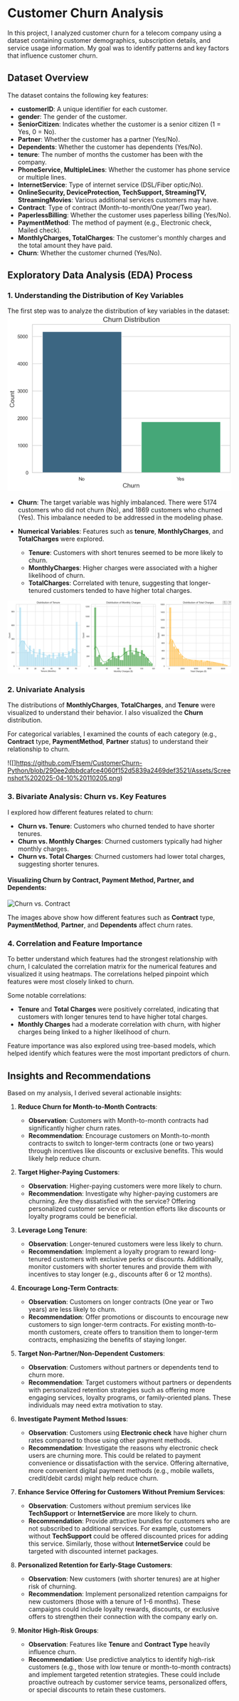 # Customer Churn Analysis

In this project, I analyzed customer churn for a telecom company using a dataset containing customer demographics, subscription details, and service usage information. My goal was to identify patterns and key factors that influence customer churn.

## Dataset Overview

The dataset contains the following key features:

- **customerID**: A unique identifier for each customer.
- **gender**: The gender of the customer.
- **SeniorCitizen**: Indicates whether the customer is a senior citizen (1 = Yes, 0 = No).
- **Partner**: Whether the customer has a partner (Yes/No).
- **Dependents**: Whether the customer has dependents (Yes/No).
- **tenure**: The number of months the customer has been with the company.
- **PhoneService, MultipleLines**: Whether the customer has phone service or multiple lines.
- **InternetService**: Type of internet service (DSL/Fiber optic/No).
- **OnlineSecurity, DeviceProtection, TechSupport, StreamingTV, StreamingMovies**: Various additional services customers may have.
- **Contract**: Type of contract (Month-to-month/One year/Two year).
- **PaperlessBilling**: Whether the customer uses paperless billing (Yes/No).
- **PaymentMethod**: The method of payment (e.g., Electronic check, Mailed check).
- **MonthlyCharges, TotalCharges**: The customer's monthly charges and the total amount they have paid.
- **Churn**: Whether the customer churned (Yes/No).

## Exploratory Data Analysis (EDA) Process

### 1. **Understanding the Distribution of Key Variables**

The first step was to analyze the distribution of key variables in the dataset:
![](https://github.com/Ftsem/CustomerChurn-Python/blob/fdc5c8933b444c99139aed54837fc3845deca096/Assets/Screenshot%202025-04-10%20110147.png)
- **Churn**: The target variable was highly imbalanced. There were 5174 customers who did not churn (No), and 1869 customers who churned (Yes). This imbalance needed to be addressed in the modeling phase.


- **Numerical Variables**: Features such as **tenure**, **MonthlyCharges**, and **TotalCharges** were explored.
    - **Tenure**: Customers with short tenures seemed to be more likely to churn.
    - **MonthlyCharges**: Higher charges were associated with a higher likelihood of churn.
    - **TotalCharges**: Correlated with tenure, suggesting that longer-tenured customers tended to have higher total charges.

![](https://github.com/Ftsem/CustomerChurn-Python/blob/e90436502e39ea7ad5f50dee2bd1a1cd60582e19/Assets/Screenshot%202025-04-10%20110157.png)

### 2. **Univariate Analysis**

The distributions of **MonthlyCharges**, **TotalCharges**, and **Tenure** were visualized to understand their behavior. I also visualized the **Churn** distribution.

For categorical variables, I examined the counts of each category (e.g., **Contract** type, **PaymentMethod**, **Partner** status) to understand their relationship to churn.

!([]https://github.com/Ftsem/CustomerChurn-Python/blob/290ee2dbbdcafce4060f152d5839a2469def3521/Assets/Screenshot%202025-04-10%20110205.png)
### 3. **Bivariate Analysis: Churn vs. Key Features**

I explored how different features related to churn:

- **Churn vs. Tenure**: Customers who churned tended to have shorter tenures.
- **Churn vs. Monthly Charges**: Churned customers typically had higher monthly charges.
- **Churn vs. Total Charges**: Churned customers had lower total charges, suggesting shorter tenures.

#### Visualizing Churn by Contract, Payment Method, Partner, and Dependents:

![Churn vs. Contract](path_to_image/Churn_vs_Contract.png)

The images above show how different features such as **Contract** type, **PaymentMethod**, **Partner**, and **Dependents** affect churn rates.

### 4. **Correlation and Feature Importance**

To better understand which features had the strongest relationship with churn, I calculated the correlation matrix for the numerical features and visualized it using heatmaps. The correlations helped pinpoint which features were most closely linked to churn.

Some notable correlations:
- **Tenure** and **Total Charges** were positively correlated, indicating that customers with longer tenures tend to have higher total charges.
- **Monthly Charges** had a moderate correlation with churn, with higher charges being linked to a higher likelihood of churn.

Feature importance was also explored using tree-based models, which helped identify which features were the most important predictors of churn.

## Insights and Recommendations

Based on my analysis, I derived several actionable insights:

1. **Reduce Churn for Month-to-Month Contracts**:
   - **Observation**: Customers with Month-to-month contracts had significantly higher churn rates.
   - **Recommendation**: Encourage customers on Month-to-month contracts to switch to longer-term contracts (one or two years) through incentives like discounts or exclusive benefits. This would likely help reduce churn.

2. **Target Higher-Paying Customers**:
   - **Observation**: Higher-paying customers were more likely to churn.
   - **Recommendation**: Investigate why higher-paying customers are churning. Are they dissatisfied with the service? Offering personalized customer service or retention efforts like discounts or loyalty programs could be beneficial.

3. **Leverage Long Tenure**:
   - **Observation**: Longer-tenured customers were less likely to churn.
   - **Recommendation**: Implement a loyalty program to reward long-tenured customers with exclusive perks or discounts. Additionally, monitor customers with shorter tenures and provide them with incentives to stay longer (e.g., discounts after 6 or 12 months).

4. **Encourage Long-Term Contracts**:
   - **Observation**: Customers on longer contracts (One year or Two years) are less likely to churn.
   - **Recommendation**: Offer promotions or discounts to encourage new customers to sign longer-term contracts. For existing month-to-month customers, create offers to transition them to longer-term contracts, emphasizing the benefits of staying longer.

5. **Target Non-Partner/Non-Dependent Customers**:
   - **Observation**: Customers without partners or dependents tend to churn more.
   - **Recommendation**: Target customers without partners or dependents with personalized retention strategies such as offering more engaging services, loyalty programs, or family-oriented plans. These individuals may need extra motivation to stay.

6. **Investigate Payment Method Issues**:
   - **Observation**: Customers using **Electronic check** have higher churn rates compared to those using other payment methods.
   - **Recommendation**: Investigate the reasons why electronic check users are churning more. This could be related to payment convenience or dissatisfaction with the service. Offering alternative, more convenient digital payment methods (e.g., mobile wallets, credit/debit cards) might help reduce churn.

7. **Enhance Service Offering for Customers Without Premium Services**:
   - **Observation**: Customers without premium services like **TechSupport** or **InternetService** are more likely to churn.
   - **Recommendation**: Provide attractive bundles for customers who are not subscribed to additional services. For example, customers without **TechSupport** could be offered discounted prices for adding this service. Similarly, those without **InternetService** could be targeted with discounted internet packages.

8. **Personalized Retention for Early-Stage Customers**:
   - **Observation**: New customers (with shorter tenures) are at higher risk of churning.
   - **Recommendation**: Implement personalized retention campaigns for new customers (those with a tenure of 1-6 months). These campaigns could include loyalty rewards, discounts, or exclusive offers to strengthen their connection with the company early on.

9. **Monitor High-Risk Groups**:
   - **Observation**: Features like **Tenure** and **Contract Type** heavily influence churn.
   - **Recommendation**: Use predictive analytics to identify high-risk customers (e.g., those with low tenure or month-to-month contracts) and implement targeted retention strategies. These could include proactive outreach by customer service teams, personalized offers, or special discounts to retain these customers.

